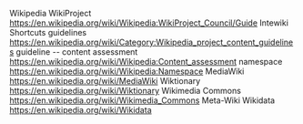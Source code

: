 Wikipedia
WikiProject https://en.wikipedia.org/wiki/Wikipedia:WikiProject_Council/Guide
Intewiki
Shortcuts
guidelines https://en.wikipedia.org/wiki/Category:Wikipedia_project_content_guidelines
guideline -- content assessment https://en.wikipedia.org/wiki/Wikipedia:Content_assessment
namespace https://en.wikipedia.org/wiki/Wikipedia:Namespace
MediaWiki https://en.wikipedia.org/wiki/MediaWiki
Wiktionary https://en.wikipedia.org/wiki/Wiktionary
Wikimedia Commons https://en.wikipedia.org/wiki/Wikimedia_Commons
Meta-Wiki
Wikidata https://en.wikipedia.org/wiki/Wikidata
